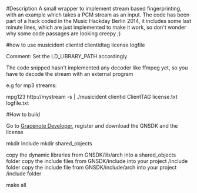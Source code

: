 #Description
A small wrapper to implement stream based fingerprinting, with an example which takes a PCM stream as an input.
The code has been part of a hack coded in the Music Hackday Berlin 2014, it includes some last minute lines, which are just implemented to make it work, so don't wonder why some code passages are looking creepy ;) 


#how to use
musicident clientid clientidtag license logfile

Comment: Set the LD_LIBRARY_PATH accordingly

The code snipped hasn't implemented any decoder like ffmpeg yet, so you have to decode the stream with an external program 

e.g for mp3 streams:

mpg123 http://mystream -s | ./musicident clientid ClientTAG license.txt logfile.txt

#How to build

Go to <a href="http://developer.gracenote.com">Gracenote Developer</a>, register and download the GNSDK and the license


mkdir include
mkdir shared_objects

copy the dynamic libraries from GNSDK/lib/arch into a shared_objects folder
copy the include files from GNSDK/include into your project /include folder
copy the include file from GNSDK/include/arch into your project /include folder 

make all






